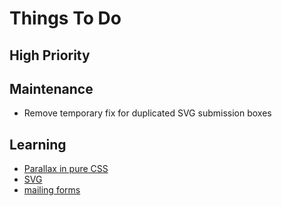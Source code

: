 
# Things To Do

## High Priority

## Maintenance

- Remove temporary fix for duplicated SVG submission boxes

## Learning

- [Parallax in pure CSS](https://www.digitalocean.com/community/tutorials/css-pure-css-parallax)
- [SVG](https://developer.mozilla.org/en-US/docs/Learn/HTML/Multimedia_and_embedding/Adding_vector_graphics_to_the_Web)
- [mailing forms](https://developer.mozilla.org/en-US/docs/Web/HTML/Element/input/submit#formenctype)
